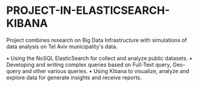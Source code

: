 # PROJECT-IN-ELASTICSEARCH-KIBANA

Project combines research on Big Data Infrastructure with simulations of data analysis on Tel Aviv municipality's data.

•	Using the NoSQL ElasticSearch for collect and analyze public datasets.
•	Developing and writing complex queries based on Full-Text query, Geo-query and other various queries.
•	Using Kibana to visualize, analyze and explore data for generate insights and receive reports.
